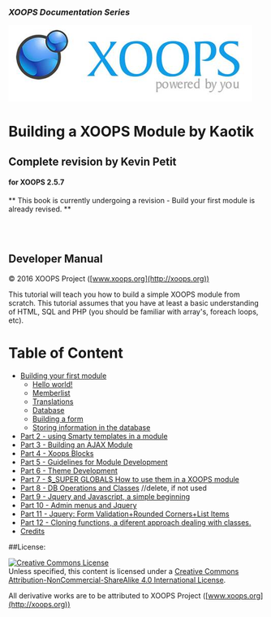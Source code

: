 ### _XOOPS Documentation Series_
![logoXoops.jpg](assets/logoXoops.jpg)

# Building a XOOPS Module by Kaotik
## Complete revision by Kevin Petit
#### for XOOPS 2.5.7

** This book is currently undergoing a revision - Build your first module is already revised. **

<br><br>
            
## Developer Manual

© 2016 XOOPS Project ([www.xoops.org](http://xoops.org))   


This tutorial will teach you how to build a simple XOOPS module from scratch.
This tutorial assumes that you have at least a basic understanding of HTML, SQL and PHP (you should be familiar with array's, foreach loops, etc).


# Table of Content

* [Building your first module](book/building_a_simple_module/introduction.md)
    * [Hello world!](book/building_a_simple_module/helloworld.md)
    * [Memberlist](book/building_a_simple_module/memberlist.md)
    * [Translations](book/building_a_simple_module/translations.md)
    * [Database](book/building_a_simple_module/database.md)
    * [Building a form](book/building_a_simple_module/buildingform.md)
    * [Storing information in the database](book/building_a_simple_module/saving_to_database.md)
* [Part 2 - using Smarty templates in a module](book/2.md)
* [Part 3 - Building an AJAX Module](book/3.md)
* [Part 4 - Xoops Blocks](book/4.md)
* [Part 5 - Guidelines for Module Development](book/5.md)
* [Part 6 - Theme Development](book/6.md)
* [Part 7 - $_SUPER GLOBALS How to use them in a XOOPS module](book/7.md)
* [Part 8 - DB Operations and Classes](book/8.md) //delete, if not used
* [Part 9 - Jquery and Javascript, a simple beginning](book/9.md)
* [Part 10 - Admin menus and Jquery](book/10.md)
* [Part 11 - Jquery: Form Validation+Rounded Corners+List Items](book/11.md)
* [Part 12 - Cloning functions, a diferent approach dealing with classes.](book/12.md) 
* [Credits](book/13.md) 


##License:

<a rel="license" href="http://creativecommons.org/licenses/by-nc-sa/4.0/"><img alt="Creative Commons License" style="border-width:0" src="https://i.creativecommons.org/l/by-nc-sa/4.0/88x31.png" /></a><br />Unless specified, this content is licensed under a <a rel="license" href="http://creativecommons.org/licenses/by-nc-sa/4.0/">Creative Commons Attribution-NonCommercial-ShareAlike 4.0 International License</a>.

All derivative works are to be attributed to XOOPS Project ([www.xoops.org](http://xoops.org))